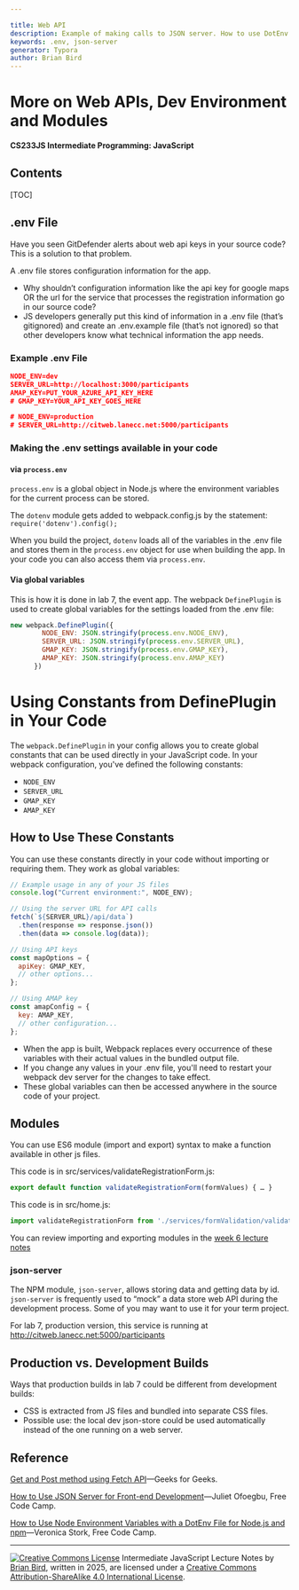 ```yaml
---

title: Web API
description: Example of making calls to JSON server. How to use DotEnv to hide secrets.
keywords: .env, json-server
generator: Typora
author: Brian Bird
---
```


<h1>More on Web APIs, Dev Environment and Modules</h1>

**CS233JS Intermediate Programming: JavaScript**

<h2>Contents</h2>

[TOC]

## .env File

Have you seen GitDefender alerts about web api keys in your source code? This is a solution to that problem.

A .env file stores configuration information for the app. 

- Why shouldn’t configuration information like the api key for google 
  maps OR the url for the service that processes the registration 
  information go in our source code?
- JS developers generally put this kind of information in a .env file (that’s 
  gitignored) and create an .env.example file (that’s not ignored) so that 
  other developers know what technical information the app needs.

### Example .env File

```json
NODE_ENV=dev
SERVER_URL=http://localhost:3000/participants
AMAP_KEY=PUT_YOUR_AZURE_API_KEY_HERE
# GMAP_KEY=YOUR_API_KEY_GOES_HERE

# NODE_ENV=production
# SERVER_URL=http://citweb.lanecc.net:5000/participants
```

### Making the .env settings available in your code

#### via `process.env`  
`process.env` is a global object in Node.js where the environment variables for the current process can be stored.

The `dotenv` module gets added to webpack.config.js by the statement:
`require('dotenv').config();`

 When you build the project, `dotenv` loads all of the variables in the .env file and stores them in the `process.env` object for use when building the app. In your code you can also access them via `process.env`.

#### Via global variables  

This is how it is done in lab 7, the event app.
The webpack `DefinePlugin` is used to create global variables for the settings loaded from the .env file:  

```javascript
new webpack.DefinePlugin({
        NODE_ENV: JSON.stringify(process.env.NODE_ENV),
        SERVER_URL: JSON.stringify(process.env.SERVER_URL),
        GMAP_KEY: JSON.stringify(process.env.GMAP_KEY),
        AMAP_KEY: JSON.stringify(process.env.AMAP_KEY)
      })
```

# Using Constants from DefinePlugin in Your Code

The `webpack.DefinePlugin` in your config allows you to create global constants that can be used directly in your JavaScript code. In your webpack configuration, you've defined the following constants:

- `NODE_ENV`
- `SERVER_URL`
- `GMAP_KEY`
- `AMAP_KEY`

## How to Use These Constants

You can use these constants directly in your code without importing or requiring them. They work as global variables:

```javascript
// Example usage in any of your JS files
console.log("Current environment:", NODE_ENV);

// Using the server URL for API calls
fetch(`${SERVER_URL}/api/data`)
  .then(response => response.json())
  .then(data => console.log(data));

// Using API keys
const mapOptions = {
  apiKey: GMAP_KEY,
  // other options...
};

// Using AMAP key
const amapConfig = {
  key: AMAP_KEY,
  // other configuration...
};
```

- When the app is built, Webpack replaces every occurrence of these variables with their actual values in the bundled output file.
- If you change any values in your .env file, you'll need to restart your webpack dev server for the changes to take effect.
- These global variables can then be accessed anywhere in the source code of your project. 

## Modules

 You can use ES6 module (import and export) syntax to make a function available in other js files.

This code is in src/services/validateRegistrationForm.js:

```javascript
export default function validateRegistrationForm(formValues) { … } 
```

This code is in src/home.js:
```javascript
import validateRegistrationForm from './services/formValidation/validateRegistrationForm';
```

You can review importing and exporting modules in the [week 6 lecture notes](CS233JS-LN-W06-D2-NodeDevToolSetup.html)

### json-server

The NPM module, `json-server`, allows storing data and getting data by id. `json-server` is frequently used to “mock” a data store web API during the development process. Some of you may want to use it for your term project.

For lab 7, production version, this service is running at  http://citweb.lanecc.net:5000/participants

## Production vs. Development Builds

Ways that production builds in lab 7 could be different from development builds:

- CSS is extracted from JS files and bundled into separate CSS files.
- Possible use: the local dev json-store could be used automatically instead of the one running on a web server.



## Reference

[Get and Post method using Fetch API](https://www.geeksforgeeks.org/get-and-post-method-using-fetch-api/)&mdash;Geeks for Geeks.

[How to Use JSON Server for Front-end Development](https://www.freecodecamp.org/news/json-server-for-frontend-development/)&mdash;Juliet Ofoegbu, Free Code Camp.

[How to Use Node Environment Variables with a DotEnv File for Node.js and npm](https://www.freecodecamp.org/news/how-to-use-node-environment-variables-with-a-dotenv-file-for-node-js-and-npm/)&mdash;Veronica Stork, Free Code Camp.



---

[![Creative Commons License](https://i.creativecommons.org/l/by-sa/4.0/88x31.png)](http://creativecommons.org/licenses/by-sa/4.0/) Intermediate JavaScript Lecture Notes by [Brian Bird](https://profbird.dev), written in <time>2025</time>, are licensed under a [Creative Commons Attribution-ShareAlike 4.0 International License](http://creativecommons.org/licenses/by-sa/4.0/). 
